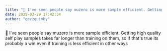 ```yaml
---
title: "💭 I've seen people say muzero is more sample efficient. Getting high quality self play..."
date: 2025-03-29 17:42:34
author: "qazzquimby"
---
```


💭 I've seen people say muzero is more sample efficient. Getting high quality self play samples takes far longer than training on them, so if that's true its probably a win even if training is less efficient in other ways